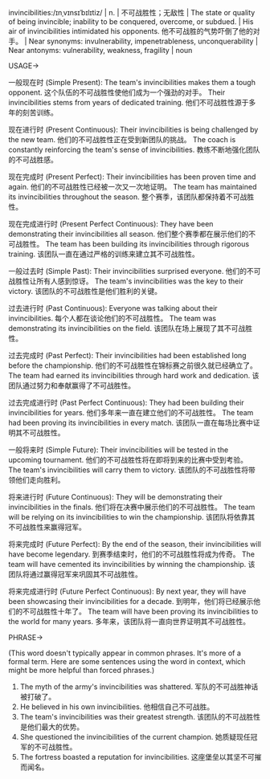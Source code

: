 invincibilities:/ɪnˌvɪnsɪˈbɪlɪtiz/ | n. | 不可战胜性；无敌性 | The state or quality of being invincible; inability to be conquered, overcome, or subdued. |  His air of invincibilities intimidated his opponents. 他不可战胜的气势吓倒了他的对手。 | Near synonyms: invulnerability, impenetrableness,  unconquerability | Near antonyms: vulnerability, weakness, fragility | noun

USAGE->

一般现在时 (Simple Present):
The team's invincibilities makes them a tough opponent.  这个队伍的不可战胜性使他们成为一个强劲的对手。
Their invincibilities stems from years of dedicated training.  他们不可战胜性源于多年的刻苦训练。

现在进行时 (Present Continuous):
Their invincibilities is being challenged by the new team.  他们的不可战胜性正在受到新团队的挑战。
The coach is constantly reinforcing the team's sense of invincibilities. 教练不断地强化团队的不可战胜感。

现在完成时 (Present Perfect):
Their invincibilities has been proven time and again. 他们的不可战胜性已经被一次又一次地证明。
The team has maintained its invincibilities throughout the season.  整个赛季，该团队都保持着不可战胜性。

现在完成进行时 (Present Perfect Continuous):
They have been demonstrating their invincibilities all season. 他们整个赛季都在展示他们的不可战胜性。
The team has been building its invincibilities through rigorous training.  该团队一直在通过严格的训练来建立其不可战胜性。

一般过去时 (Simple Past):
Their invincibilities surprised everyone. 他们的不可战胜性让所有人感到惊讶。
The team's invincibilities was the key to their victory.  该团队的不可战胜性是他们胜利的关键。

过去进行时 (Past Continuous):
Everyone was talking about their invincibilities.  每个人都在谈论他们的不可战胜性。
The team was demonstrating its invincibilities on the field.  该团队在场上展现了其不可战胜性。

过去完成时 (Past Perfect):
Their invincibilities had been established long before the championship.  他们的不可战胜性在锦标赛之前很久就已经确立了。
The team had earned its invincibilities through hard work and dedication. 该团队通过努力和奉献赢得了不可战胜性。

过去完成进行时 (Past Perfect Continuous):
They had been building their invincibilities for years.  他们多年来一直在建立他们的不可战胜性。
The team had been proving its invincibilities in every match. 该团队一直在每场比赛中证明其不可战胜性。

一般将来时 (Simple Future):
Their invincibilities will be tested in the upcoming tournament. 他们的不可战胜性将在即将到来的比赛中受到考验。
The team's invincibilities will carry them to victory.  该团队的不可战胜性将带领他们走向胜利。

将来进行时 (Future Continuous):
They will be demonstrating their invincibilities in the finals.  他们将在决赛中展示他们的不可战胜性。
The team will be relying on its invincibilities to win the championship. 该团队将依靠其不可战胜性来赢得冠军。


将来完成时 (Future Perfect):
By the end of the season, their invincibilities will have become legendary. 到赛季结束时，他们的不可战胜性将成为传奇。
The team will have cemented its invincibilities by winning the championship.  该团队将通过赢得冠军来巩固其不可战胜性。


将来完成进行时 (Future Perfect Continuous):
By next year, they will have been showcasing their invincibilities for a decade.  到明年，他们将已经展示他们的不可战胜性十年了。
The team will have been proving its invincibilities to the world for many years.  多年来，该团队将一直向世界证明其不可战胜性。

PHRASE->

(This word doesn't typically appear in common phrases. It's more of a formal term.  Here are some sentences using the word in context, which might be more helpful than forced phrases.)

1. The myth of the army's invincibilities was shattered.  军队的不可战胜神话被打破了。
2.  He believed in his own invincibilities. 他相信自己不可战胜。
3.  The team's invincibilities was their greatest strength.  该团队的不可战胜性是他们最大的优势。
4.  She questioned the invincibilities of the current champion.  她质疑现任冠军的不可战胜性。
5.  The fortress boasted a reputation for invincibilities.  这座堡垒以其坚不可摧而闻名。 
